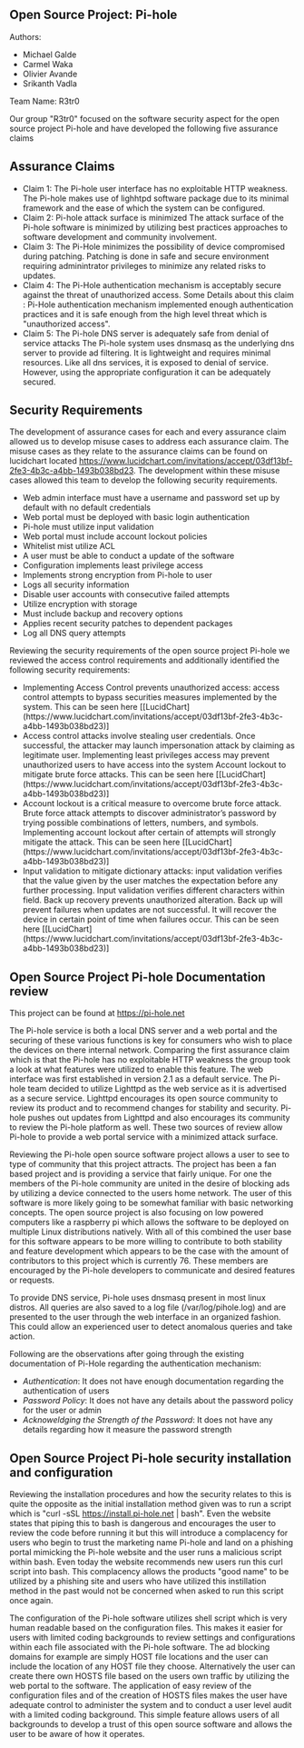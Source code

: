 Open Source Project:  Pi-hole
-----------------------------

Authors:  
<ul>            
<li>Michael Galde </li>
<li>Carmel Waka </li>
<li>Olivier Avande</li>
<li>Srikanth Vadla</li>
</ul>
Team Name: R3tr0

Our group "R3tr0" focused on the software security aspect for the open source project Pi-hole and have developed the following five assurance claims


Assurance Claims
-----------------
<ul>
<li>Claim 1: The Pi-hole user interface has no exploitable HTTP weakness.
The Pi-hole makes use of lighhtpd software package due to its minimal framework and the ease of which the system can be configured.
</li>
<li>Claim 2: Pi-hole attack surface is minimized
The attack surface of the Pi-hole software is minimized by utilizing best practices approaches to software development and community involvement.
</li>
<li>Claim 3: The Pi-Hole minimizes the possibility of device compromised during patching. Patching is done in safe and secure environment requiring adminintrator privileges to minimize any related risks to updates.
</li>
<li>Claim 4: The Pi-Hole authentication mechanism is acceptably secure against the threat of unauthorized access.
Some Details about this claim : Pi-Hole authentication mechanism implemented enough authentication practices and it is safe enough from the high level threat which is "unauthorized access".
</li>
<li>Claim 5: The Pi-hole DNS server is adequately safe from denial of service attacks
The Pi-hole system uses dnsmasq as the underlying dns server to provide ad filtering. It is lightweight and requires minimal resources.
Like all dns services, it is exposed to denial of service. However, using the appropriate configuration it can be adequately secured.
</li>
</ul>

Security Requirements
---------------------
The development of assurance cases for each and every assurance claim allowed us to develop misuse cases to address each assurance claim. The misuse cases as they relate to the assurance claims can be found on lucidchart located https://www.lucidchart.com/invitations/accept/03df13bf-2fe3-4b3c-a4bb-1493b038bd23. The development within these misuse cases allowed this team to develop the following security requirements.
<ul>
<li>Web admin interface must have a username and password set up by default with no default credentials</li>
<li>Web portal must be deployed with basic login authentication</li>
<li>Pi-hole must utilize input validation</li>
<li>Web portal must include account lockout policies</li>
<li>Whitelist mist utilize ACL</li>
<li>A user must be able to conduct a update of the software</li>
<li>Configuration implements least privilege access</li>
<li>Implements strong encryption from Pi-hole to user</li>
<li>Logs all security information</li>
<li>Disable user accounts with consecutive failed attempts</li>
<li>Utilize encryption with storage</li>
<li>Must include backup and recovery options</li>
<li>Applies recent security patches to dependent packages</li>
<li>Log all DNS query attempts</li>
</ul>


Reviewing the security requirements of the open source project Pi-hole we reviewed the access control requirements and additionally identified the following security requirements:
<ul>    
<li>Implementing Access Control prevents unauthorized access: access control attempts to bypass securities measures implemented by the system. This can be seen here [[LucidChart](https://www.lucidchart.com/invitations/accept/03df13bf-2fe3-4b3c-a4bb-1493b038bd23)]
</li>

<li>Access control attacks involve stealing user credentials. Once successful, the attacker may launch impersonation attack by claiming as legitimate user. Implementing least privileges access may prevent unauthorized users to have access into the system
Account lockout to mitigate brute force attacks. This can be seen here [[LucidChart](https://www.lucidchart.com/invitations/accept/03df13bf-2fe3-4b3c-a4bb-1493b038bd23)]
</li>
<li>Account lockout is a critical measure to overcome brute force attack. Brute force attack attempts to discover administrator’s password by trying possible combinations of letters, numbers, and symbols. Implementing account lockout after certain of attempts will strongly mitigate the attack. This can be seen here [[LucidChart](https://www.lucidchart.com/invitations/accept/03df13bf-2fe3-4b3c-a4bb-1493b038bd23)]
</li>
<li>Input validation to mitigate dictionary attacks: input validation verifies that the value given by the user matches the expectation before any further processing. Input validation verifies different characters within field.
Back up recovery prevents unauthorized alteration. Back up will prevent failures when updates are not successful. It will recover the device in certain point of time when failures occur. This can be seen here [[LucidChart](https://www.lucidchart.com/invitations/accept/03df13bf-2fe3-4b3c-a4bb-1493b038bd23)]
</li>
</ul>

Open Source Project Pi-hole Documentation review
------------------------------------------------

This project can be found at https://pi-hole.net

The Pi-hole service is both a local DNS server and a web portal and the securing of these various functions is key for consumers who wish to place the devices on there internal network. Comparing the first assurance claim which is that the Pi-hole has no exploitable HTTP weakness the group took a look at what features were utilized to enable this feature. The web interface was first established in version 2.1 as a default service. The Pi-hole team decided to utilize Lighttpd as the web service as it is advertised as a secure service. Lighttpd encourages its open source community to review its product and to recommend changes for stability and security. Pi-hole pushes out updates from Lighttpd and also encourages its community to review the Pi-hole platform as well. These two sources of review allow Pi-hole to provide a web portal service with a minimized attack surface.

Reviewing the Pi-hole open source software project allows a user to see to type of community that this project attracts. The project has been a fan based project and is providing a service that fairly unique. For one the members of the Pi-hole community are united in the desire of blocking ads by utilizing a device connected to the users home network. The user of this software is more likely going to be somewhat familiar with basic networking concepts. The open source project is also focusing on low powered computers like a raspberry pi which allows the software to be deployed on multiple Linux distributions natively. With all of this combined the user base for this software appears to be more willing to contribute to both stability and feature development which appears to be the case with the amount of contributors to this project which is currently 76. These members are encouraged by the Pi-hole developers to communicate and desired features or requests.

To provide DNS service, Pi-hole uses dnsmasq present in most linux distros. All queries are also saved to a log file (/var/log/pihole.log) and are presented to the user through the web interface in an organized fashion. This could allow an experienced user to detect anomalous queries and take action.

Following are the observations after going through the existing documentation of Pi-Hole regarding the authentication mechanism:<ul>
    <li>*Authentication*: It does not have enough documentation regarding the authentication of users</li>
    <li>*Password Policy*: It does not have any details about the password policy for the user or admin</li>
    <li>*Acknoweldging the Strength of the Password*: It does not have any details regarding how it measure the password strength</li>
</ul>

Open Source Project Pi-hole security installation and configuration
--------------------------------------------------------------------
Reviewing the installation procedures and how the security relates to this is quite the opposite as the initial installation method given was to run a <curl> script which is "curl -sSL https://install.pi-hole.net | bash". Even the website states that piping this to bash is dangerous and encourages the user to review the code before running it but this will introduce a complacency for users who begin to trust the marketing name Pi-hole and land on a phishing portal mimicking the Pi-hole website and the user runs a malicious script within bash. Even today the website recommends new users run this curl script into bash. This complacency allows the products "good name" to be utilized by a phishing site and users who have utilized this instillation method in the past would not be concerned when asked to run this script once again.

The configuration of the Pi-hole software utilizes shell script which is very human readable based on the configuration files. This makes it easier for users with limited coding backgrounds to review settings and configurations within each file associated with the Pi-hole software. The ad blocking domains for example are simply HOST file locations and the user can include the location of any HOST file they choose. Alternatively the user can create there own HOSTS file based on the users own traffic by utilizing the web portal to the software. The application of easy review of the configuration files and of the creation of HOSTS files makes the user have adequate control to administer the system and to conduct a user level audit with a limited coding background. This simple feature allows users of all backgrounds to develop a trust of this open source software and allows the user to be aware of how it operates.
